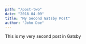 ```yaml
---
path: "/post-two"
date: "2018-04-09"
title: "My Second Gatsby Post"
author: "John Doe"
---
```


This is my very second post in Gatsby
